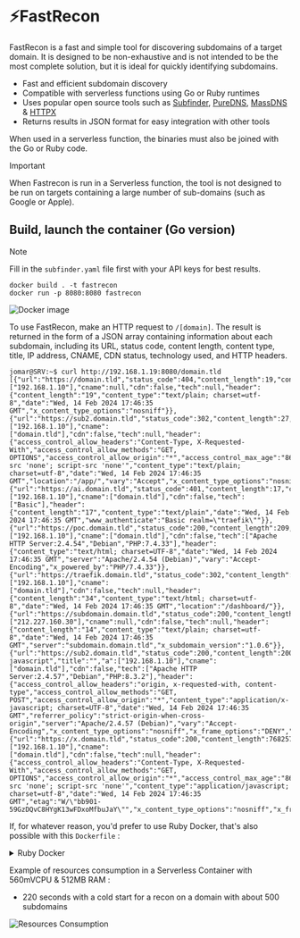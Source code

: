 # ⚡FastRecon

FastRecon is a fast and simple tool for discovering subdomains of a target domain. It is designed to be non-exhaustive and is not intended to be the most complete solution, but it is ideal for quickly identifying subdomains.

  * Fast and efficient subdomain discovery
  * Compatible with serverless functions using Go or Ruby runtimes
  * Uses popular open source tools such as [Subfinder](https://github.com/projectdiscovery/subfinder), [PureDNS](https://github.com/d3mondev/puredns), [MassDNS](https://github.com/blechschmidt/massdns) & [HTTPX](https://github.com/projectdiscovery/httpx)
  * Returns results in JSON format for easy integration with other tools

When used in a serverless function, the binaries must also be joined with the Go or Ruby code.

> [!IMPORTANT]  
> When Fastrecon is run in a Serverless function, the tool is not designed to be run on targets containing a large number of sub-domains (such as Google or Apple).

## Build, launch the container (Go version)

> [!NOTE]  
> Fill in the `subfinder.yaml` file first with your API keys for best results.

```
docker build . -t fastrecon
docker run -p 8080:8080 fastrecon
```

![Docker image](https://zupimages.net/up/24/07/evjx.png)

To use FastRecon, make an HTTP request to `/[domain]`. The result is returned in the form of a JSON array containing information about each subdomain, including its URL, status code, content length, content type, title, IP address, CNAME, CDN status, technology used, and HTTP headers.

```
jomar@SRV:~$ curl http://192.168.1.19:8080/domain.tld
[{"url":"https://domain.tld","status_code":404,"content_length":19,"content_type":"text/plain","title":"","a":["192.168.1.10"],"cname":null,"cdn":false,"tech":null,"header":{"content_length":"19","content_type":"text/plain; charset=utf-8","date":"Wed, 14 Feb 2024 17:46:35 GMT","x_content_type_options":"nosniff"}},{"url":"https://sub2.domain.tld","status_code":302,"content_length":27,"content_type":"text/plain","title":"","a":["192.168.1.10"],"cname":["domain.tld"],"cdn":false,"tech":null,"header":{"access_control_allow_headers":"Content-Type, X-Requested-With","access_control_allow_methods":"GET, OPTIONS","access_control_allow_origin":"*","access_control_max_age":"86400","content_length":"27","content_security_policy":"default-src 'none'; script-src 'none'","content_type":"text/plain; charset=utf-8","date":"Wed, 14 Feb 2024 17:46:35 GMT","location":"/app/","vary":"Accept","x_content_type_options":"nosniff","x_frame_options":"deny","x_xss_protection":"mode=block"}},{"url":"https://ai.domain.tld","status_code":401,"content_length":17,"content_type":"text/plain","title":"","a":["192.168.1.10"],"cname":["domain.tld"],"cdn":false,"tech":["Basic"],"header":{"content_length":"17","content_type":"text/plain","date":"Wed, 14 Feb 2024 17:46:35 GMT","www_authenticate":"Basic realm=\"traefik\""}},{"url":"https://poc.domain.tld","status_code":200,"content_length":209,"content_type":"text/html","title":"xxxx","a":["192.168.1.10"],"cname":["domain.tld"],"cdn":false,"tech":["Apache HTTP Server:2.4.54","Debian","PHP:7.4.33"],"header":{"content_type":"text/html; charset=UTF-8","date":"Wed, 14 Feb 2024 17:46:35 GMT","server":"Apache/2.4.54 (Debian)","vary":"Accept-Encoding","x_powered_by":"PHP/7.4.33"}},{"url":"https://traefik.domain.tld","status_code":302,"content_length":34,"content_type":"text/html","title":"","a":["192.168.1.10"],"cname":["domain.tld"],"cdn":false,"tech":null,"header":{"content_length":"34","content_type":"text/html; charset=utf-8","date":"Wed, 14 Feb 2024 17:46:35 GMT","location":"/dashboard/"}},{"url":"https://subdomain.domain.tld","status_code":200,"content_length":14,"content_type":"text/plain","title":"","a":["212.227.160.30"],"cname":null,"cdn":false,"tech":null,"header":{"content_length":"14","content_type":"text/plain; charset=utf-8","date":"Wed, 14 Feb 2024 17:46:35 GMT","server":"subdomain.domain.tld","x_subdomain_version":"1.0.6"}},{"url":"https://sub2.domain.tld","status_code":200,"content_length":200190,"content_type":"application/x-javascript","title":"","a":["192.168.1.10"],"cname":["domain.tld"],"cdn":false,"tech":["Apache HTTP Server:2.4.57","Debian","PHP:8.3.2"],"header":{"access_control_allow_headers":"origin, x-requested-with, content-type","access_control_allow_methods":"GET, POST","access_control_allow_origin":"*","content_type":"application/x-javascript; charset=UTF-8","date":"Wed, 14 Feb 2024 17:46:35 GMT","referrer_policy":"strict-origin-when-cross-origin","server":"Apache/2.4.57 (Debian)","vary":"Accept-Encoding","x_content_type_options":"nosniff","x_frame_options":"DENY","x_powered_by":"PHP/8.3.2","x_xss_protection":"1"}},{"url":"https://x.domain.tld","status_code":200,"content_length":768257,"content_type":"application/javascript","title":"","a":["192.168.1.10"],"cname":["domain.tld"],"cdn":false,"tech":null,"header":{"access_control_allow_headers":"Content-Type, X-Requested-With","access_control_allow_methods":"GET, OPTIONS","access_control_allow_origin":"*","access_control_max_age":"86400","content_length":"768257","content_security_policy":"default-src 'none'; script-src 'none'","content_type":"application/javascript; charset=utf-8","date":"Wed, 14 Feb 2024 17:46:35 GMT","etag":"W/\"bb901-59GzDQvC8HYgK13wFDxoMfbuJaY\"","x_content_type_options":"nosniff","x_frame_options":"deny","x_xss_protection":"mode=block"}}]
```

If, for whatever reason, you'd prefer to use Ruby Docker, that's also possible with this `Dockerfile` :

<details>
  <summary>Ruby Docker</summary>

  ```
  # Build stage
  FROM golang:alpine3.19 as builder

  RUN apk add make gcc g++ zlib zlib-dev git wget

  WORKDIR /app
  RUN git clone https://github.com/blechschmidt/massdns && \
      cd massdns && \
      make

  RUN wget https://raw.githubusercontent.com/trickest/resolvers/main/resolvers.txt && \
      wget https://raw.githubusercontent.com/trickest/resolvers/main/resolvers-trusted.txt

  RUN go install -v github.com/projectdiscovery/subfinder/v2/cmd/subfinder@latest
  RUN go install -v github.com/projectdiscovery/httpx/cmd/httpx@latest
  RUN go install github.com/d3mondev/puredns/v2@latest

  # Run stage
  FROM ruby:3-alpine3.19

  # Create app directory
  WORKDIR /app
  COPY --from=builder /go/bin/subfinder /usr/local/bin/subfinder
  COPY --from=builder /go/bin/httpx /usr/local/bin/httpx
  COPY --from=builder /go/bin/puredns /usr/local/bin/puredns
  COPY --from=builder /app/massdns/bin/massdns /usr/local/bin/massdns
  COPY --from=builder /app/resolvers.txt /app/resolvers.txt
  COPY --from=builder /app/resolvers-trusted.txt /app/resolvers-trusted.txt
  COPY server.rb .
  COPY subfinder.yaml .

  # Run the binary
  RUN gem install webrick
  CMD ruby server.rb
  ```
</details>

Example of resources consumption in a Serverless Container with 560mVCPU & 512MB RAM :
  * 220 seconds with a cold start for a recon on a domain with about 500 subdomains

![Resources Consumption](https://zupimages.net/up/24/07/7lsp.png)
